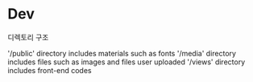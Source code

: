 # Dev

디렉토리 구조

'/public' directory includes materials such as fonts
'/media' directory includes files such as images and files user uploaded
'/views' directory includes front-end codes